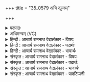 +++
title = "35_0579 अभि द्युम्नम्"

+++
<details><summary>पदपाठः</summary>

अ꣣भि꣢। द्यु꣣म्न꣢म्। बृ꣣ह꣢त्। य꣡शः꣢꣯। इ꣡षः꣢꣯। प꣣ते। दिदीहि꣢। दे꣣व। देवयु꣢म्। वि। को꣡श꣢꣯म्। म꣣ध्यम꣢म्। यु꣣व। ५७९।
</details>

<details><summary>अधिमन्त्रम् (VC)</summary>

- पवमानः सोमः
- ऊर्ध्वसद्मा आङ्गिरसः
- ककुप्
- ऋषभः
- पावमानं काण्डम्
</details>

<details><summary>हिन्दी : आचार्य रामनाथ वेदालंकार - विषयः</summary>

अगले मन्त्र में पुनः वही विषय है।
</details>

<details><summary>हिन्दी : आचार्य रामनाथ वेदालंकार - पदार्थः</summary>

पदार्थान्वय -  हे (इषः पते) अन्न, रस, धन, बल, विज्ञान आदि के स्वामी सोम परमात्मन् ! आप (द्युम्नम्) तेज को और (बृहद् यशः) महान् यश को (अभि) हमें प्राप्त कराइये। हे (देव) दान करने, चमकने, चमकाने आदि दिव्य कर्मों से युक्त भगवन् ! आप (देवयुम्) दिव्य गुणों के अभिलाषी मुझे (दिदीहि) दिव्य गुणों से प्रकाशित कर दीजिए। मेरे (मध्यमम्) मध्यम (कोशम्) कोश को, अर्थात् मध्यस्थ मनोमय कोश को (वि युव) खोल दीजिए, जिससे उपरले विज्ञानमय तथा आनन्दमय कोश में पहुँच सकूँ ॥२॥
</details>

<details><summary>हिन्दी : आचार्य रामनाथ वेदालंकार - भावार्थः</summary>

भावार्थ -  जैसे मेघरूप मध्यम कोश के खुलने से ही ऊपर का सूर्यप्रकाश प्राप्त हो सकता है, वैसे ही कोशों में मध्यस्थ मनोमय कोश के खुलने से ही विज्ञानमय और आनन्दमय कोश की विपुल समृद्धि प्राप्त की जा सकती है, अन्यथा योग का साधक मनोमय भूमिका में ही रमता रहता है ॥२॥
</details>

<details><summary>संस्कृत : आचार्य रामनाथ वेदालंकार - विषयः</summary>

पुनस्तमेव विषयमाह।
</details>

<details><summary>संस्कृत : आचार्य रामनाथ वेदालंकार - पदार्थः</summary>

पदार्थान्वय -  हे (इषः पते) अन्नरसधनबलविज्ञानादीनाम् अधिपते सोम परमात्मन् ! त्वम् (द्युम्नम्) तेजः। द्युम्नं द्योततेः। निरु० ५।५। (बृहद् यशः) महतीं कीर्तिं च (अभि) अस्मान् अभिप्रापय। उपसर्गश्रुतेर्योग्यक्रियाध्याहारः। हे (देव) दानदीपनद्योतनादिदिव्यकर्मन् भगवन् ! त्वम् (देवयुम्) दिव्यगुणान् कामयमानं माम्। देवान् आत्मनः कामयते इति देवयुः। क्यचि ‘क्याच्छन्दसि। अ० ३।२।१७०’ इति उ प्रत्ययः। (दिदीहि) दिव्यगुणैः प्रकाशय। दीदयतिः ज्वलतिकर्मा। निघं० १।१६। किञ्च, (मध्यमम्) मध्यस्थम् (कोशम्) मनोमयरूपम् (वि युव) वियोजय, समुद्घाटय। येन तत उपरितनं विज्ञानमयमानन्दमयं च कोशमारोढुं प्रभवेयम् ॥२॥
</details>

<details><summary>संस्कृत : आचार्य रामनाथ वेदालंकार - भावार्थः</summary>

भावार्थ -  यथा मेघरूपस्य मध्यमकोशस्यापावरणेनैव ऊर्ध्वस्थः सूर्यप्रकाशः प्राप्तुं शक्यते, तथैव मध्यस्थस्य मनोमयकोशस्यापावृत्त्यैव विज्ञानमयस्याऽऽनन्दमयस्य च कोशस्य विपुला समृद्धिरधिगन्तुं पार्यते, अन्यथा योगसाधको मनोमयभूमिकास्वेव रममाणस्तिष्ठति ॥२॥
</details>

<details><summary>संस्कृत : आचार्य रामनाथ वेदालंकार - पादटिप्पनी</summary>

टिप्पनी -   १. ऋ० ९।१०८।९ ‘देवयुम्’ इत्यत्र ‘देवयुः’ इति पाठः। साम० १०११।
</details>
